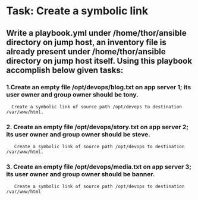 # Task: Create a symbolic link

## Write a playbook.yml under /home/thor/ansible directory on jump host, an inventory file is already present under /home/thor/ansible directory on jump host itself. Using this playbook accomplish below given tasks:

### 1.Create an empty file /opt/devops/blog.txt on app server 1; its user owner and group owner should be tony.
      Create a symbolic link of source path /opt/devops to destination /var/www/html.

### 2. Create an empty file /opt/devops/story.txt on app server 2; its user owner and group owner should be steve.
       Create a symbolic link of source path /opt/devops to destination /var/www/html.

### 3. Create an empty file /opt/devops/media.txt on app server 3; its user owner and group owner should be banner.
       Create a symbolic link of source path /opt/devops to destination /var/www/html

